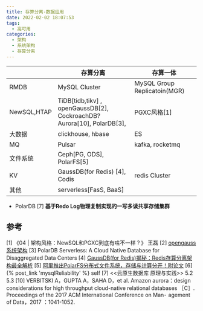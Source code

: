 ```yaml
---
title: 存算分离-数据应用
date: 2022-02-02 18:07:53
tags:
  - 高可用
categories: 
  - 架构 
  - 系统架构
  - 存算分离
---
```


<p></p>
<!-- more -->



|             | 存算分离                                                     | 存算一体                     |
| ----------- | ------------------------------------------------------------ | ---------------------------- |
| RMDB        | MySQL Cluster                                                | MySQL Group Replicatoin(MGR) |
| NewSQL,HTAP | TiDB[tidb,tikv] , openGaussDB[2], CockroachDB? <br/> Aurora[10], PolarDB[3], | PGXC风格[1]                  |
| 大数据      | clickhouse, hbase                                            | ES                           |
| MQ          | Pulsar                                                       | kafka, rocketmq              |
| 文件系统    | Ceph[PG, ODS], PolarFS[5]                                    |                              |
| KV          | GaussDB(for Redis) [4], Codis                                | redis Cluster                |
| 其他        | serverless[FasS, BaaS]                                       |                              |



+ PolarDB [7]
**基于Redo Log物理复制实现的一写多读共享存储集群**



## 参考
[1] 《04 | 架构风格：NewSQL和PGXC到底有啥不一样？》  王磊
[2]  [opengauss系统架构](https://docs.opengauss.org/zh/docs/3.1.1/docs/Description/系统架构.html)
[3]  PolarDB Serverless: A Cloud Native Database for Disaggregated Data Centers
[4]  [GaussDB(for Redis)揭秘：Redis存算分离架构最全解析](https://blog.csdn.net/devcloud/article/details/118360126) 
[5] [阿里推出PolarFS分布式文件系统，存储与计算分开！附论文](https://zhuanlan.zhihu.com/p/42754631)
[6] {% post_link 'mysqlReliability' %} self
[7] <<云原生数据库 原理与实践>> 5.2  5.3
[10] VERBITSKI A，GUPTA A，SAHA D，et al. Amazon aurora：design considerations for high throughput cloud-native relational databases ［C］. Proceedings of the 2017 ACM International Conference on Man⁃ agement of Data，2017 ：1041-1052.



